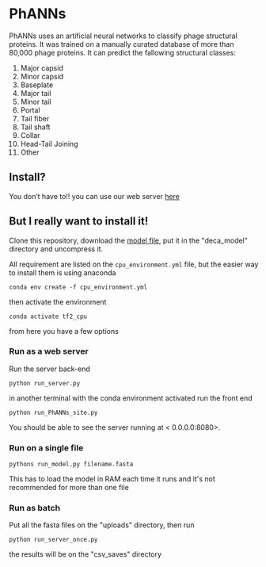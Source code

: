 # PhANNs
PhANNs uses an artificial neural networks to classify phage structural proteins. It was trained on a manually curated database of more than 80,000 phage proteins. It can predict the fallowing structural classes:

1. Major capsid
1. Minor capsid
1. Baseplate
1. Major tail
1. Minor tail
1. Portal
1. Tail fiber
1. Tail shaft
1. Collar
1. Head-Tail Joining
1. Other

## Install?

You don’t have to!! you can use our web server [here](https://edwards.sdsu.edu/phanns)

## But I really want to install it!

Clone this repository, download the [model file](https://edwards.sdsu.edu/phanns/download/model.tar), put it in the "deca\_model" directory and uncompress it. 

All requirement are listed on the `cpu_environment.yml` file, but the easier way to install them is using anaconda

```
conda env create -f cpu_environment.yml
```

then activate the environment

```
conda activate tf2_cpu
```

from here you have a few options

### Run as a web server

Run the server back-end

```
python run_server.py
```
in another terminal with the conda environment activated run the front end

```
python run_PhANNs_site.py
```
You should be able to see the server running at < 0.0.0.0:8080>.

### Run on a single file

```
pythons run_model.py filename.fasta
```

This has to load the model in RAM each time it runs and it's not recommended for more than one file

### Run as batch

Put all the fasta files on the "uploads"  directory, then run 

```
python run_server_once.py
```

the results will be on the  "csv_saves" directory

